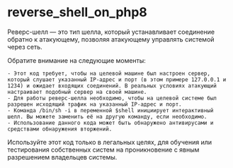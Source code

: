 # reverse_shell_on_php8

Реверс-шелл — это тип шелла, который устанавливает соединение обратно к атакующему, позволяя атакующему управлять системой через сеть. 

Обратите внимание на следующие моменты:

    - Этот код требует, чтобы на целевой машине был настроен сервер, который слушает указанный IP-адрес и порт (в этом примере 127.0.0.1 и 1234) и ожидает входящих соединений. В реальных условиях атакующий настраивает подобный сервер на своей машине.
    - Для работы реверс-шелла необходимо, чтобы на целевой системе был разрешен исходящий трафик на указанный IP-адрес и порт.
    - Команда /bin/sh -i в переменной $shell инициирует интерактивный шелл. Вы можете заменить её на другую команду, если необходимо.
    - Использование данного кода может быть обнаружено антивирусами и средствами обнаружения вторжений.

Используйте этот код только в легальных целях, для обучения или тестирования собственных систем на проникновение с явным разрешением владельцев системы.
